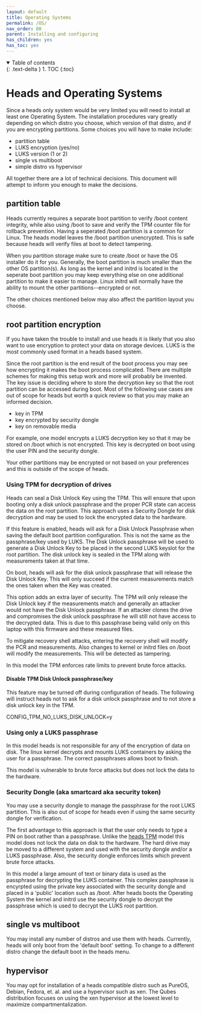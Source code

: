 ```yaml
---
layout: default
title: Operating Systems
permalink: /OS/
nav_order: 80
parent: Installing and configuring
has_children: yes
has_toc: yes
---
```


<!-- markdownlint-disable MD033 -->
<details open markdown="block">
  <summary>
    Table of contents
  </summary>
  {: .text-delta }
1. TOC
{:toc}
</details>
<!-- markdownlint-enable MD033 -->

Heads and Operating Systems
====

Since a heads only system would be very limited you will need to install at least one Operating System.  The installation procedures vary greatly depending on which distro you choose, which version of that distro, and if you are encrypting partitions.  Some choices you will have to make include:

* partition table
* LUKS encryption (yes/no)
* LUKS version (1 or 2)
* single vs multiboot
* simple distro vs hypervisor

All together there are a lot of technical decisions.  This document will attempt to inform you enough to make the decisions.


partition table
----

Heads currently requires a separate boot partition to verify /boot content integrity, while also using /boot to save and verify the TPM counter file for rollback prevention. Having a seperated /boot partition is a common for Linux.  The heads model leaves the /boot partition unencrypted.  This is safe because heads will verify files at boot to detect tampering.

When you partition storage make sure to create /boot or have the OS installer do it for you.  Generally, the boot partition is much smaller than the other OS partition(s).  As long as the kernel and initrd is located in the seperate boot partition you may keep everything else on one additional partition to make it easier to manage.  Linux initrd will normally have the ability to mount the other partitions--encrypted or not.

The other choices mentioned below may also affect the partition layout you choose.


root partition encryption
----

If you have taken the trouble to install and use heads it is likely that you also want to use encryption to protect your data on storage devices.  LUKS is the most commonly used format in a heads based system.  

Since the root partition is the end result of the boot process you may see how encrypting it makes the boot process complicated.  There are multiple schemes for making this setup work and more will probably be invented.  The key issue is deciding where to store the decryption key so that the root partition can be accessed during boot.  Most of the following use cases are out of scope for heads but worth a quick review so that you may make an informed decision.

* key in TPM
* key encrypted by security dongle
* key on removable media

For example, one model encrypts a LUKS decryption key so that it may be stored on /boot which is not encrypted.  This key is decrypted on boot using the user PIN and the security dongle. 

Your other partitions may be encrypted or not based on your preferences and this is outside of the scope of heads.

### Using TPM for decryption of drives

Heads can seal a Disk Unlock Key using the TPM.  This will ensure that upon booting only a disk unlock passphrase and the proper PCR state can access the data on the root partition.  This approach uses a Security Dongle for disk decryption and may be used to lock the encrypted data to the hardware.

If this feature is enabled, heads will ask for a Disk Unlock Passphrase when saving the default boot partition configuration.  This is not the same as the passphrase/key used by LUKS.  The Disk Unlock passphrase will be used to generate a Disk Unlock Key to be placed in the second LUKS keyslot for the root partition.  The disk unlock key is sealed in the TPM along with measurements taken at that time.

On boot, heads will ask for the disk unlock passphrase that will release the Disk Unlock Key.  This will only succeed if the current measurements match the ones taken when the Key was created.  

This option adds an extra layer of security.  The TPM will only release the Disk Unlock key if the measurements match and generally an attacker would not have the Disk Unlock passphrase.   If an attacker clones the drive and compromises the disk unlock passphrase he will still not have access to the decrypted data.  This is due to this passphrase being valid only on this laptop with this firmware and these measured files.  

To mitigate recovery shell attacks, entering the recovery shell will modify the PCR and measurements. Also changes to kernel or initrd files on /boot will modify the measurements.  This will be detected as tampering.

In this model the TPM enforces rate limits to prevent brute force attacks.

#### Disable TPM Disk Unlock passphrase/key

This feature may be turned off during configuration of heads.  The following will instruct heads not to ask for a disk unlock passphrase and to not store a disk unlock key in the TPM.  

  CONFIG_TPM_NO_LUKS_DISK_UNLOCK=y


### Using only a LUKS passphrase

In this model heads is not responsible for any of the encryption of data on disk.  The linux kernel decrypts and mounts LUKS containers by asking the user for a passphrase.  The correct passphrases allows boot to finish.

This model is vulnerable to brute force attacks but does not lock the data to the hardware.

### Security Dongle (aka smartcard aka security token)

You may use a security dongle to manage the passphrase for the root LUKS partition.  This is also out of scope for heads even if using the same security dongle for verification.

The first advantage to this approach is that the user only needs to type a PIN on boot rather than a passphrase.  Unlike the [heads TPM](#using-tpm-for-decryption-of-drives) model this model does not lock the data on disk to the hardware.  The hard drive may be moved to a different system and used with the security dongle and/or a LUKS passphrase.  Also, the security dongle enforces limits which prevent brute force attacks.

In this model a large amount of text or binary data is used as the passphrase for decrypting the LUKS container.  This complex passphrase is encyrpted using the private key associated with the security dongle and placed in a 'public' location such as /boot.  After heads boots the Operating System the kernel and initrd use the security dongle to decrypt the passphrase which is used to decrypt the LUKS root partition.  


single vs multiboot
----

You may install any number of distros and use them with heads.  Currently, heads will only boot from the 'default boot' setting.  To change to a different distro change the default boot in the heads menu.


hypervisor
----

You may opt for installation of a heads compatible distro such as PureOS, Debian, Fedora, et. al.  and use a hypervisor such as xen.  The Qubes distribution focuses on using the xen hypervisor at the lowest level to maximize compartmentalization.  
